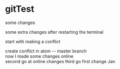 # gitTest

some changes

some extra changes after restarting the terminal

start with making a conflict

create conflict in atom -- master branch  
now I made some changes online  
second go at online changes
third go
first change Jan
